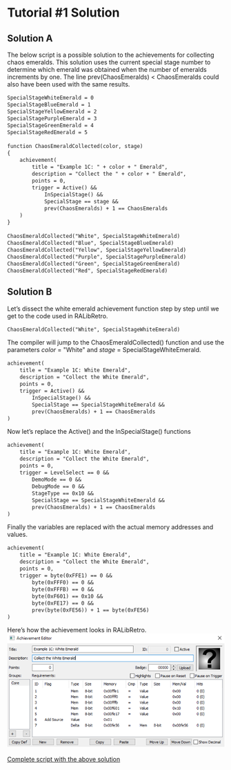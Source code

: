 # Tutorial #1 Solution
## Solution A
The below script is a possible solution to the achievements for collecting chaos emeralds. This solution uses the current special stage number to determine which emerald was obtained when the number of emeralds increments by one.  The line prev(ChaosEmeralds) < ChaosEmeralds could also have been used with the same results.
```
SpecialStageWhiteEmerald = 0
SpecialStageBlueEmerald = 1
SpecialStageYellowEmerald = 2
SpecialStagePurpleEmerald = 3
SpecialStageGreenEmerald = 4
SpecialStageRedEmerald = 5

function ChaosEmeraldCollected(color, stage)
{
    achievement(
        title = "Example 1C: " + color + " Emerald",
        description = "Collect the " + color + " Emerald",
        points = 0,
        trigger = Active() && 
            InSpecialStage() &&
            SpecialStage == stage &&
            prev(ChaosEmeralds) + 1 == ChaosEmeralds
    )
}

ChaosEmeraldCollected("White", SpecialStageWhiteEmerald)
ChaosEmeraldCollected("Blue", SpecialStageBlueEmerald)
ChaosEmeraldCollected("Yellow", SpecialStageYellowEmerald)
ChaosEmeraldCollected("Purple", SpecialStagePurpleEmerald)
ChaosEmeraldCollected("Green", SpecialStageGreenEmerald)
ChaosEmeraldCollected("Red", SpecialStageRedEmerald)
```
## Solution B
Let’s dissect the white emerald achievement function step by step until we get to the code used in RALibRetro.
```
ChaosEmeraldCollected("White", SpecialStageWhiteEmerald)
```
The compiler will jump to the ChaosEmeraldCollected() function and use the parameters *color* = "White" and *stage* = SpecialStageWhiteEmerald.
```
achievement(
    title = "Example 1C: White Emerald",
    description = "Collect the White Emerald",
    points = 0,
    trigger = Active() && 
        InSpecialStage() &&
        SpecialStage == SpecialStageWhiteEmerald &&
        prev(ChaosEmeralds) + 1 == ChaosEmeralds
)
```
Now let’s replace the Active() and the InSpecialStage() functions
```
achievement(
    title = "Example 1C: White Emerald",
    description = "Collect the White Emerald",
    points = 0,
    trigger = LevelSelect == 0 &&
        DemoMode == 0 &&
        DebugMode == 0 &&
        StageType == 0x10 &&
        SpecialStage == SpecialStageWhiteEmerald &&
        prev(ChaosEmeralds) + 1 == ChaosEmeralds
)
```
Finally the variables are replaced with the actual memory addresses and values.
```
achievement(
    title = "Example 1C: White Emerald",
    description = "Collect the White Emerald",
    points = 0,
    trigger = byte(0xFFE1) == 0 &&
        byte(0xFFF0) == 0 &&
        byte(0xFFFB) == 0 &&
        byte(0xF601) == 0x10 &&
        byte(0xFE17) == 0 &&
        prev(byte(0xFE56)) + 1 == byte(0xFE56)
)
```
Here’s how the achievement looks in RALibRetro.\
![Example 1C Logic](Example_1C.PNG)\
\
[Complete script with the above solution](Example_01_Sonic_the_Hedgehog_Solution.rascript)

